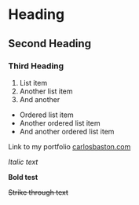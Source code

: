 # Heading

## Second Heading

### Third Heading

1. List item
2. Another list item
3. And another

* Ordered list item
* Another ordered list item
* And another ordered list item

Link to my portfolio [carlosbaston.com](http://carlosbaston.com)

*Italic text*

**Bold test**

~~Strike through text~~

